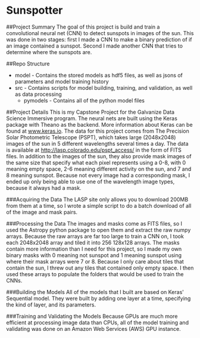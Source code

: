 # Sunspotter

##Project Summary
The goal of this project is build and train a convolutional neural net (CNN) to detect sunspots in images of the sun. This was done in two stages: first I made a CNN to make a binary prediction of if an image contained a sunspot. Second I made another CNN that tries to determine where the sunspots are.

##Repo Structure
* model - Contains the stored models as hdf5 files, as well as jsons of parameters and model training history
* src - Contains scripts for model building, training, and validation, as well as data processing
  * pymodels - Contains all of the python model files


##Project Details
This is my Capstone Project for the Galvanize Data Science Immersive program. The neural nets are built using the Keras package with Theano as the backend. More information about Keras can be found at www.keras.io. The data for this project comes from The Precision Solar Photometric Telescope (PSPT), which takes large (2048x2048) images of the sun in 5 different wavelengths several times a day. The data is available at http://lasp.colorado.edu/pspt_access/ in the form of FITS files. In addition to the images of the sun, they also provide mask images of the same size that specify what each pixel represents using a 0-8, with 0 meaning empty space, 2-6 meaning different activity on the sun, and 7 and 8 meaning sunspot. Because not every image had a corresponding mask, I ended up only being able to use one of the wavelength image types, because it always had a mask.

###Acquiring the Data
The LASP site only allows you to download 200MB from them at a time, so I wrote a simple script to do a batch download of all of the image and mask pairs.

###Processing the Data
The images and masks come as FITS files, so I used the Astropy python package to open them and extract the raw numpy arrays. Because the raw arrays are far too large to train a CNN on, I took each 2048x2048 array and tiled it into 256 128x128 arrays. The masks contain more information than I need for this project, so I made my own binary masks with 0 meaning not sunspot and 1 meaning sunspot using where their mask arrays were 7 or 8. Because I only care about tiles that contain the sun, I threw out any tiles that contained only empty space. I then used these arrays to populate the folders that would be used to train the CNNs.

###Building the Models
All of the models that I built are based on Keras' Sequential model. They were built by adding one layer at a time, specifying the kind of layer, and its parameters.

###Training and Validating the Models
Because GPUs are much more efficient at processing image data than CPUs, all of the model training and validating was done on an Amazon Web Services (AWS) GPU instance. 
